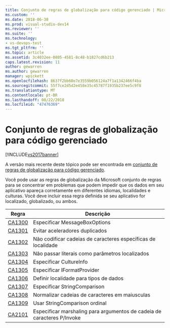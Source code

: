 ```yaml
---
title: Conjunto de regras de globalização para código gerenciado | Microsoft Docs
ms.custom: ''
ms.date: 2018-06-30
ms.prod: visual-studio-dev14
ms.reviewer: ''
ms.suite: ''
ms.technology:
- vs-devops-test
ms.tgt_pltfrm: ''
ms.topic: article
ms.assetid: 3c4032ee-0805-4581-8c48-b1827cd6b213
caps.latest.revision: 11
author: gewarren
ms.author: gewarren
manager: wpickett
ms.openlocfilehash: 8637f2bb60e7e3559b056124a7f1a1342466f4ba
ms.sourcegitcommit: 55f7ce2d5d2e458e35c45787f1935b237ee5c9f8
ms.translationtype: MT
ms.contentlocale: pt-BR
ms.lasthandoff: 08/22/2018
ms.locfileid: "47476369"
---
```

# <a name="globalization-rules-rule-set-for-managed-code"></a>Conjunto de regras de globalização para código gerenciado
[!INCLUDE[vs2017banner](../includes/vs2017banner.md)]

A versão mais recente deste tópico pode ser encontrada em [conjunto de regras de globalização para código gerenciado](https://docs.microsoft.com/visualstudio/code-quality/globalization-rules-rule-set-for-managed-code).  
  
Você pode usar as regras de globalização da Microsoft conjunto de regras para se concentrar em problemas que podem impedir que os dados em seu aplicativo apareça corretamente em diferentes idiomas, localidades e culturas. Você deve incluir essa regra definida se seu aplicativo for localizado, globalizado, ou ambos.  
  
|Regra|Descrição|  
|----------|-----------------|  
|[CA1300](../code-quality/ca1300-specify-messageboxoptions.md)|Especificar MessageBoxOptions|  
|[CA1301](../code-quality/ca1301-avoid-duplicate-accelerators.md)|Evitar aceleradores duplicados|  
|[CA1302](../code-quality/ca1302-do-not-hardcode-locale-specific-strings.md)|Não codificar cadeias de caracteres específicas de localidade|  
|[CA1303](../code-quality/ca1303-do-not-pass-literals-as-localized-parameters.md)|Não passar literais como parâmetros localizados|  
|[CA1304](../code-quality/ca1304-specify-cultureinfo.md)|Especificar CultureInfo|  
|[CA1305](../code-quality/ca1305-specify-iformatprovider.md)|Especificar IFormatProvider|  
|[CA1306](../code-quality/ca1306-set-locale-for-data-types.md)|Definir localidade para tipos de dados|  
|[CA1307](../code-quality/ca1307-specify-stringcomparison.md)|Especificar StringComparison|  
|[CA1308](../code-quality/ca1308-normalize-strings-to-uppercase.md)|Normalizar cadeias de caracteres em maiusculas|  
|[CA1309](../code-quality/ca1309-use-ordinal-stringcomparison.md)|Usar StringComparison ordinal|  
|[CA2101](../code-quality/ca2101-specify-marshaling-for-p-invoke-string-arguments.md)|Especificar marshaling para argumentos de cadeia de caracteres P/Invoke|



